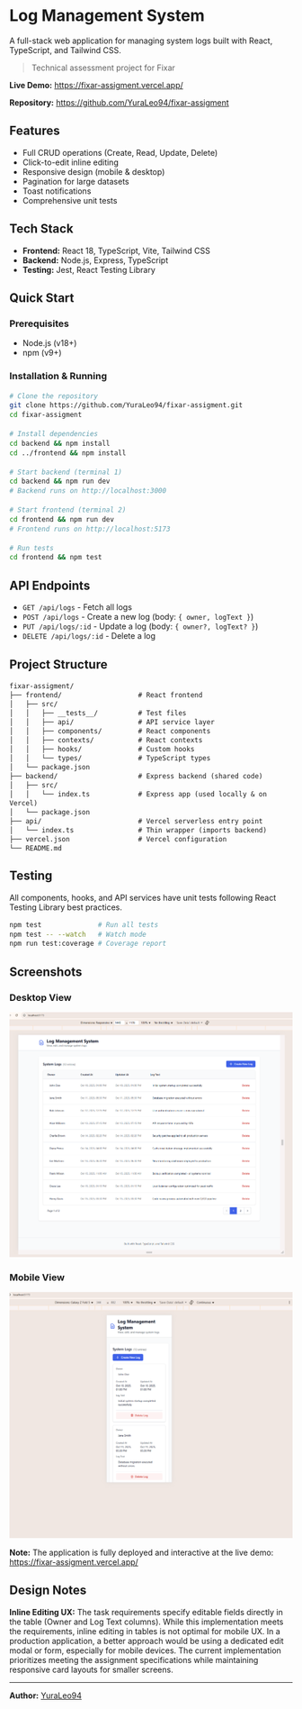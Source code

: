 # Log Management System

A full-stack web application for managing system logs built with React, TypeScript, and Tailwind CSS.

> Technical assessment project for Fixar

**Live Demo:** https://fixar-assigment.vercel.app/

**Repository:** https://github.com/YuraLeo94/fixar-assigment

## Features

- Full CRUD operations (Create, Read, Update, Delete)
- Click-to-edit inline editing
- Responsive design (mobile & desktop)
- Pagination for large datasets
- Toast notifications
- Comprehensive unit tests

## Tech Stack

- **Frontend:** React 18, TypeScript, Vite, Tailwind CSS
- **Backend:** Node.js, Express, TypeScript
- **Testing:** Jest, React Testing Library

## Quick Start

### Prerequisites

- Node.js (v18+)
- npm (v9+)

### Installation & Running

```bash
# Clone the repository
git clone https://github.com/YuraLeo94/fixar-assigment.git
cd fixar-assigment

# Install dependencies
cd backend && npm install
cd ../frontend && npm install

# Start backend (terminal 1)
cd backend && npm run dev
# Backend runs on http://localhost:3000

# Start frontend (terminal 2)
cd frontend && npm run dev
# Frontend runs on http://localhost:5173

# Run tests
cd frontend && npm test
```

## API Endpoints

- `GET /api/logs` - Fetch all logs
- `POST /api/logs` - Create a new log (body: `{ owner, logText }`)
- `PUT /api/logs/:id` - Update a log (body: `{ owner?, logText? }`)
- `DELETE /api/logs/:id` - Delete a log

## Project Structure

```
fixar-assigment/
├── frontend/                   # React frontend
│   ├── src/
│   │   ├── __tests__/          # Test files
│   │   ├── api/                # API service layer
│   │   ├── components/         # React components
│   │   ├── contexts/           # React contexts
│   │   ├── hooks/              # Custom hooks
│   │   └── types/              # TypeScript types
│   └── package.json
├── backend/                    # Express backend (shared code)
│   ├── src/
│   │   └── index.ts            # Express app (used locally & on Vercel)
│   └── package.json
├── api/                        # Vercel serverless entry point
│   └── index.ts                # Thin wrapper (imports backend)
├── vercel.json                 # Vercel configuration
└── README.md
```

## Testing

All components, hooks, and API services have unit tests following React Testing Library best practices.

```bash
npm test              # Run all tests
npm test -- --watch   # Watch mode
npm run test:coverage # Coverage report
```

## Screenshots

### Desktop View
![Desktop View](screenshots/desktop-view.png)

### Mobile View
![Mobile View](screenshots/mobile-view.png)

**Note:** The application is fully deployed and interactive at the live demo: https://fixar-assigment.vercel.app/

## Design Notes

**Inline Editing UX:** The task requirements specify editable fields directly in the table (Owner and Log Text columns). While this implementation meets the requirements, inline editing in tables is not optimal for mobile UX. In a production application, a better approach would be using a dedicated edit modal or form, especially for mobile devices. The current implementation prioritizes meeting the assignment specifications while maintaining responsive card layouts for smaller screens.

---

**Author:** [YuraLeo94](https://github.com/YuraLeo94)
